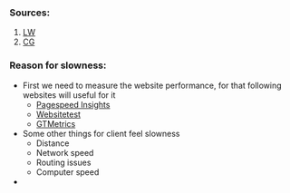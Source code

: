 
### Sources:
1. [LW](https://www.liquidweb.com/kb/how-to-troubleshoot-a-slow-loading-website/)
2. [CG](https://chat.openai.com/share/1a42cc47-cfd9-46cd-930d-6f8d851e7c32)
### Reason for slowness:

* First we need to measure the website performance, for that following websites will useful for it
	* [Pagespeed Insights](https://developers.google.com/speed/pagespeed/insights/)
	* [Websitetest](https://webpagetest.org/)
	* [GTMetrics](https://gtmetrix.com/)
* Some other things for client feel slowness
	* Distance
	* Network speed
	* Routing issues
	* Computer speed
* 